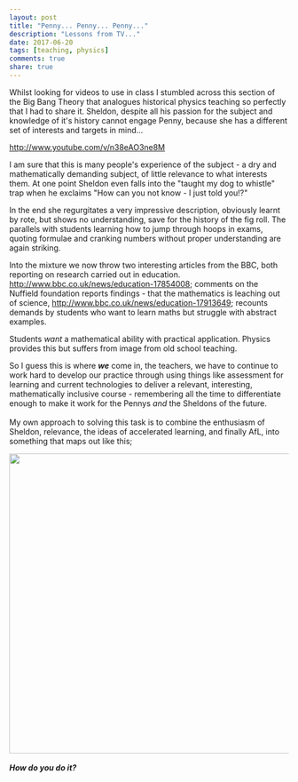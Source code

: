 ```yaml
---
layout: post
title: "Penny... Penny... Penny..."
description: "Lessons from TV..."
date: 2017-06-20
tags: [teaching, physics]
comments: true
share: true
---
```




Whilst looking for videos to use in class I stumbled across this section of the Big Bang Theory that analogues historical physics teaching so perfectly that I had to share it. Sheldon, despite all his passion for the subject and knowledge of it's history cannot engage Penny, because she has a different set of interests and targets in mind...

<http://www.youtube.com/v/n38eAO3ne8M>


I am sure that this is many people's experience of the subject - a dry and mathematically demanding subject, of little relevance to what interests them. At one point Sheldon even falls into the "taught my dog to whistle" trap when he exclaims "How can you not know - I just told you!?"

In the end she regurgitates a very impressive description, obviously learnt by rote, but shows no understanding, save for the history of the fig roll. The parallels with students learning how to jump through hoops in exams, quoting formulae and cranking numbers without proper understanding are again striking.

Into the mixture we now throw two interesting articles from the BBC, both reporting on research carried out in education. <http://www.bbc.co.uk/news/education-17854008>; comments on the Nuffield foundation reports findings - that the mathematics is leaching out of science,
<http://www.bbc.co.uk/news/education-17913649>; recounts demands by students who want to learn maths but struggle with abstract examples.

Students <i>want</i> a mathematical ability with practical application. Physics provides this but suffers from image from old school teaching.

So I guess this is where <i style="font-weight: bold;">we</i>&nbsp;come in, the teachers, we have to continue to work hard to develop our practice through using things like assessment for learning and current technologies to deliver a&nbsp;relevant, interesting, mathematically inclusive course - remembering all the time to differentiate enough to make it work for the Pennys <i>and </i>the Sheldons of the future.<br />
<br />
My own approach to solving this task is to combine the&nbsp;enthusiasm of Sheldon, relevance, the ideas of accelerated learning, and finally AfL, into something that maps out like this;<br />
<div class="separator" style="clear: both; text-align: center;">
<img border="0" src="http://www.lucidchart.com/publicSegments/view/4fa524b0-5bb0-45c0-84ae-08370af02e2f/image.png" height="540" width="640" /></a></div>
<div class="separator" style="clear: both; text-align: center;">
<br /></div>
<b><i>How do you do it?</i></b></div>
<br /></div>
</div>
